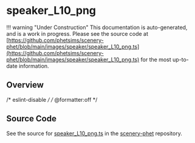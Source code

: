 # speaker_L10_png

!!! warning "Under Construction"
    This documentation is auto-generated, and is a work in progress. Please see the source code at
    [https://github.com/phetsims/scenery-phet/blob/main/images/speaker/speaker_L10_png.ts](https://github.com/phetsims/scenery-phet/blob/main/images/speaker/speaker_L10_png.ts) for the most up-to-date information.

## Overview

/* eslint-disable */
/* @formatter:off */



## Source Code

See the source for [speaker_L10_png.ts](https://github.com/phetsims/scenery-phet/blob/main/images/speaker/speaker_L10_png.ts) in the [scenery-phet](https://github.com/phetsims/scenery-phet) repository.
